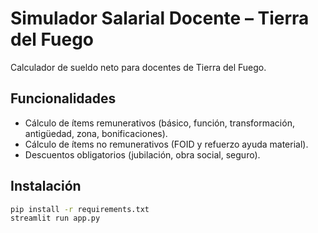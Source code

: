 # Simulador Salarial Docente – Tierra del Fuego

Calculador de sueldo neto para docentes de Tierra del Fuego.

## Funcionalidades
- Cálculo de ítems remunerativos (básico, función, transformación, antigüedad, zona, bonificaciones).
- Cálculo de ítems no remunerativos (FOID y refuerzo ayuda material).
- Descuentos obligatorios (jubilación, obra social, seguro).

## Instalación
```bash
pip install -r requirements.txt
streamlit run app.py
